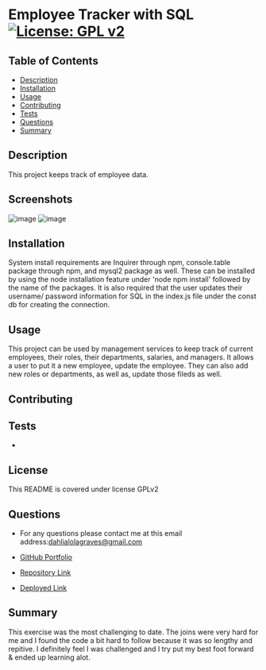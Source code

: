 # Employee Tracker with SQL[![License: GPL v2](https://img.shields.io/badge/License-GPL_v2-blue.svg)](https://www.gnu.org/licenses/old-licenses/gpl-2.0.en.html)
## Table of Contents
* [Description](#description)
* [Installation](#installation)
* [Usage](#usage)
* [Contributing](#contributing)
* [Tests](#tests)
* [Questions](#questions)
* [Summary](#summary)

## Description
This project keeps track of employee data.
## Screenshots
![image](https://user-images.githubusercontent.com/98775943/166412252-d300db8d-6d24-47e7-abc4-98a94ee86ff6.png)
![image](https://user-images.githubusercontent.com/98775943/166412291-e14e0dcb-b397-4f65-a403-f9ee7ff85e9d.png)

## Installation
System install requirements are Inquirer through npm, console.table package through npm, and mysql2 package as well. These can be installed by using the node installation feature under 'node npm install' followed by the name of the packages. It is also required that the user updates their username/ password information for SQL in the index.js file under the const db for creating the connection.

## Usage
This project can be used by management services to keep track of current employees, their roles, their departments, salaries, and managers. It allows a user to put it a new employee, update the employee. They can also add new roles or departments, as well as, update those fileds as well. 

## Contributing 


## Tests
-

## License

This README is covered under license GPLv2

## Questions
* For any questions please contact me at this email address:dahlialolagraves@gmail.com

* [GitHub Portfolio](https://github.com/DahliaGRV)

* [Repository Link](https://github.com/DahliaGRV/Employee-Tracker)
* [Deployed Link](chrome-extension://mmeijimgabbpbgpdklnllpncmdofkcpn/app.html#/files/86c3a9e6-156e-4c12-y3db-c4dc85923524)

## Summary
This exercise was the most challenging to date. The joins were very hard for me and I found the code a bit hard to follow because it was so lengthy and repitive. I definitely feel I was challenged and I try put my best foot forward & ended up learning alot.  
  
